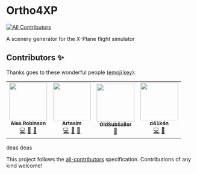 # Ortho4XP
<!-- ALL-CONTRIBUTORS-BADGE:START - Do not remove or modify this section -->
[![All Contributors](https://img.shields.io/badge/all_contributors-4-orange.svg?style=flat-square)](#contributors-)
<!-- ALL-CONTRIBUTORS-BADGE:END -->
A scenery generator for the X-Plane flight simulator

## Contributors ✨

Thanks goes to these wonderful people ([emoji key](https://allcontributors.org/docs/en/emoji-key)):

<!-- ALL-CONTRIBUTORS-LIST:START - Do not remove or modify this section -->
<!-- prettier-ignore-start -->
<!-- markdownlint-disable -->
<table>
  <tr>
    <td align="center"><a href="https://github.com/girotobial"><img src="https://avatars.githubusercontent.com/u/57213333?v=4?s=100" width="100px;" alt=""/><br /><sub><b>Alex Robinson</b></sub></a><br /><a href="https://github.com/Ortho4XP/Ortho4XP/commits?author=girotobial" title="Code">💻</a> <a href="#ideas-girotobial" title="Ideas, Planning, & Feedback">🤔</a> <a href="#maintenance-girotobial" title="Maintenance">🚧</a></td>
    <td align="center"><a href="https://github.com/artesim"><img src="https://avatars.githubusercontent.com/u/38612405?v=4?s=100" width="100px;" alt=""/><br /><sub><b>Artesim</b></sub></a><br /><a href="https://github.com/Ortho4XP/Ortho4XP/commits?author=artesim" title="Code">💻</a> <a href="#ideas-artesim" title="Ideas, Planning, & Feedback">🤔</a> <a href="#maintenance-artesim" title="Maintenance">🚧</a></td>
    <td align="center"><a href="https://github.com/OldSubSailor"><img src="https://avatars.githubusercontent.com/u/54075170?v=4?s=100" width="100px;" alt=""/><br /><sub><b>OldSubSailor</b></sub></a><br /><a href="#ideas-OldSubSailor" title="Ideas, Planning, & Feedback">🤔</a></td>
    <td align="center"><a href="https://github.com/d41k4n"><img src="https://avatars.githubusercontent.com/u/6691087?v=4?s=100" width="100px;" alt=""/><br /><sub><b>d41k4n</b></sub></a><br /><a href="https://github.com/Ortho4XP/Ortho4XP/commits?author=d41k4n" title="Code">💻</a> <a href="#question-d41k4n" title="Answering Questions">💬</a></td>
  </tr>
</table>
deas
<!-- markdownlint-restore -->
<!-- prettier-ignore-end -->deas

<!-- ALL-CONTRIBUTORS-LIST:END -->

This project follows the [all-contributors](https://github.com/all-contributors/all-contributors) specification. Contributions of any kind welcome!

